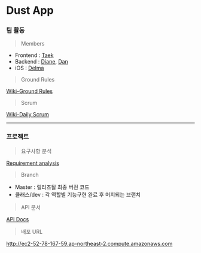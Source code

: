 # Dust App



### 팀 활동

> Members

- Frontend : [Taek](https://github.com/seungdeng17)
- Backend : [Diane](https://github.com/moonelysian), [Dan](https://github.com/Hyune-c)
- iOS : [Delma](https://github.com/delmaSong?tab=repositories)



> Ground Rules

[Wiki-Ground Rules](https://github.com/codesquad-member-2020/dust-5/wiki/Ground-Rules)



> Scrum

[Wiki-Daily Scrum](https://github.com/codesquad-member-2020/dust-5/wiki)



<hr>


### 프로젝트


> 요구사항 분석

[Requirement analysis](https://docs.google.com/spreadsheets/d/1QumfnA4huzJFJ7chqsXg4nEwkOA43L8baffuk-Q_Wa4/edit?usp=sharing)



> Branch

- Master : 릴리즈될 최종 버전 코드
- 클래스/dev : 각 역할별 기능구현 완료 후 머지되는 브랜치



> API 문서

[API Docs](https://documenter.getpostman.com/view/3004320/SzYXWeoF?version=latest)



> 배포 URL

http://ec2-52-78-167-59.ap-northeast-2.compute.amazonaws.com


